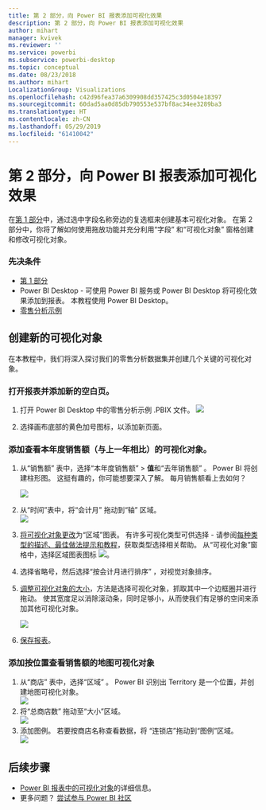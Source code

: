```yaml
---
title: 第 2 部分，向 Power BI 报表添加可视化效果
description: 第 2 部分，向 Power BI 报表添加可视化效果
author: mihart
manager: kvivek
ms.reviewer: ''
ms.service: powerbi
ms.subservice: powerbi-desktop
ms.topic: conceptual
ms.date: 08/23/2018
ms.author: mihart
LocalizationGroup: Visualizations
ms.openlocfilehash: c42d96fea37a6309908dd357425c3d0504e18397
ms.sourcegitcommit: 60dad5aa0d85db790553e537bf8ac34ee3289ba3
ms.translationtype: HT
ms.contentlocale: zh-CN
ms.lasthandoff: 05/29/2019
ms.locfileid: "61410042"
---
```

# <a name="part-2-add-visualizations-to-a-power-bi-report"></a>第 2 部分，向 Power BI 报表添加可视化效果
在[第 1 部分](power-bi-report-add-visualizations-ii.md)中，通过选中字段名称旁边的复选框来创建基本可视化对象。  在第 2 部分中，你将了解如何使用拖放功能并充分利用“字段”  和“可视化对象”  窗格创建和修改可视化对象。

### <a name="prerequisites"></a>先决条件
- [第 1 部分](power-bi-report-add-visualizations-ii.md)
- Power BI Desktop - 可使用 Power BI 服务或 Power BI Desktop 将可视化效果添加到报表。 本教程使用 Power BI Desktop。 
- [零售分析示例](http://download.microsoft.com/download/9/6/D/96DDC2FF-2568-491D-AAFA-AFDD6F763AE3/Retail%20Analysis%20Sample%20PBIX.pbix)

## <a name="create-a-new-visualization"></a>创建新的可视化对象
在本教程中，我们将深入探讨我们的零售分析数据集并创建几个关键的可视化对象。

### <a name="open-a-report-and-add-a-new-blank-page"></a>打开报表并添加新的空白页。
1. 打开 Power BI Desktop 中的零售分析示例 .PBIX 文件。 
   ![](media/power-bi-report-add-visualizations-ii/power-bi-open-desktop.png)   

2. 选择画布底部的黄色加号图标，以添加新页面。

### <a name="add-a-visualization-that-looks-at-this-years-sales-compared-to-last-year"></a>添加查看本年度销售额（与上一年相比）的可视化对象。
1. 从“销售额”  表中，选择“本年度销售额”   > **值**和“去年销售额”  。 Power BI 将创建柱形图。  这挺有趣的，你可能想要深入了解。 每月销售额看上去如何？  
   
   ![](media/power-bi-report-add-visualizations-ii/power-bi-barchart.png)
2. 从“时间”表中，将“会计月”  拖动到“轴”  区域。  
   ![](media/power-bi-report-add-visualizations-ii/power-bi-month.png)
3. [将可视化对象更改](power-bi-report-change-visualization-type.md)为“区域”图表。  有许多可视化类型可供选择 - 请参阅[每种类型的描述、最佳做法提示和教程](power-bi-visualization-types-for-reports-and-q-and-a.md)，获取类型选择相关帮助。 从“可视化对象”窗格中，选择区域图表图标 ![](media/power-bi-report-add-visualizations-ii/power-bi-areachart.png)。
4. 选择省略号，然后选择“按会计月进行排序”  ，对视觉对象排序。
5. [调整可视化对象的大小](power-bi-visualization-move-and-resize.md)，方法是选择可视化对象，抓取其中一个边框圈并进行拖动。 使其宽度足以消除滚动条，同时足够小，从而使我们有足够的空间来添加其他可视化对象。
   
   ![](media/power-bi-report-add-visualizations-ii/pbi_part2_7b.png)
6. [保存报表](../service-report-save.md)。

### <a name="add-a-map-visualization-that-looks-at-sales-by-location"></a>添加按位置查看销售额的地图可视化对象
1. 从“商店”  表中，选择“区域”  。 Power BI 识别出 Territory 是一个位置，并创建地图可视化对象。  
   ![](media/power-bi-report-add-visualizations-ii/power-bi-map.png)
2. 将“总商店数”  拖动至“大小”区域。  
   ![](media/power-bi-report-add-visualizations-ii/power-bi-map2.png)
3. 添加图例。  若要按商店名称查看数据，将  “连锁店”拖动到“图例”区域。  
   ![](media/power-bi-report-add-visualizations-ii/power-bi-legend.png)

## <a name="next-steps"></a>后续步骤
* [Power BI 报表中的可视化对象](power-bi-report-visualizations.md)的详细信息。  
* 更多问题？ [尝试参与 Power BI 社区](http://community.powerbi.com/)

